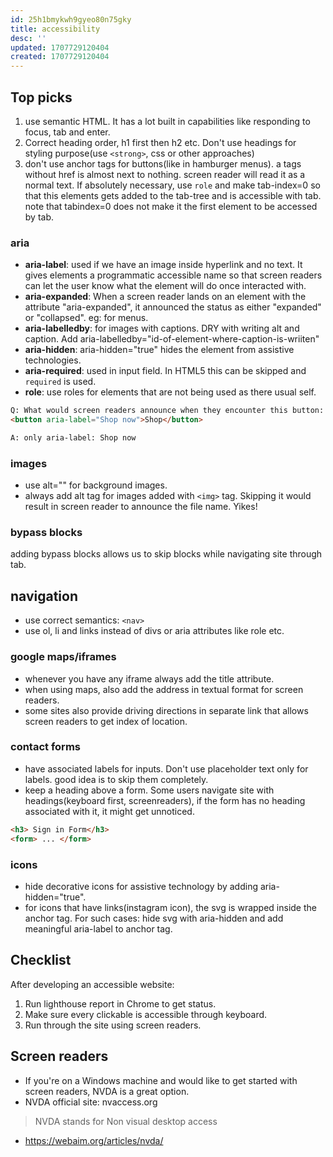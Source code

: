 ```yaml
---
id: 25h1bmykwh9gyeo80n75gky
title: accessibility
desc: ''
updated: 1707729120404
created: 1707729120404
---
```

## Top picks

1. use semantic HTML. It has a lot built in capabilities like responding to focus, tab and enter.
2. Correct heading order, h1 first then h2 etc. Don't use headings for styling purpose(use `<strong>`, css or other approaches)
3. don't use anchor tags for buttons(like in hamburger menus). a tags without href is almost next to nothing. screen reader will read it as a normal text. If absolutely necessary, use `role` and make tab-index=0 so that this elements gets added to the tab-tree and is accessible with tab. note that tabindex=0 does not make it the first element to be accessed by tab.


### aria
- **aria-label**: used if we have an image inside hyperlink and no text. It gives elements a programmatic accessible name so that screen readers can let the user know what the element will do once interacted with.
- **aria-expanded**: When a screen reader lands on an element with the attribute "aria-expanded", it announced the status as either "expanded" or "collapsed". eg: for menus.
- **aria-labelledby**: for images with captions. DRY with writing alt and caption. Add aria-labelledby="id-of-element-where-caption-is-wriiten"
- **aria-hidden**: aria-hidden="true" hides the element from assistive technologies.
- **aria-required**: used in input field. In HTML5 this can be skipped and `required` is used.
- **role**: use roles for elements that are not being used as there usual self.

```html
Q: What would screen readers announce when they encounter this button:
<button aria-label="Shop now">Shop</button>

A: only aria-label: Shop now
```

### images
- use alt="" for background images.
- always add alt tag for images added with `<img>` tag. Skipping it would result in screen reader to announce the file name. Yikes!

### bypass blocks
adding bypass blocks allows us to skip blocks while navigating site through tab.

## navigation
- use correct semantics: `<nav>`
- use ol, li and links instead of divs or aria attributes like role etc.

### google maps/iframes
- whenever you have any iframe always add the title attribute.
- when using maps, also add the address in textual format for screen readers. 
- some sites also provide driving directions in separate link that allows screen readers to get index of location.

### contact forms
- have associated labels for inputs. Don't use placeholder text only for labels. good idea is to skip them completely. 
- keep a heading above a form. Some users navigate site with headings(keyboard first, screenreaders), if the form has no heading associated with it, it might get unnoticed.

```html
<h3> Sign in Form</h3>
<form> ... </form>
```
### icons
- hide decorative icons for assistive technology by adding aria-hidden="true".
- for icons that have links(instagram icon), the svg is wrapped inside the anchor tag. For such cases: hide svg with aria-hidden and add meaningful aria-label to anchor tag.

## Checklist
After developing an accessible website:
1. Run lighthouse report in Chrome to get status.
2. Make sure every clickable is accessible through keyboard.
3. Run through the site using screen readers.


## Screen readers

- If you're on a Windows machine and would like to get started with screen readers, NVDA is a great option.
- NVDA official site: nvaccess.org
>NVDA stands for Non visual desktop access
- https://webaim.org/articles/nvda/